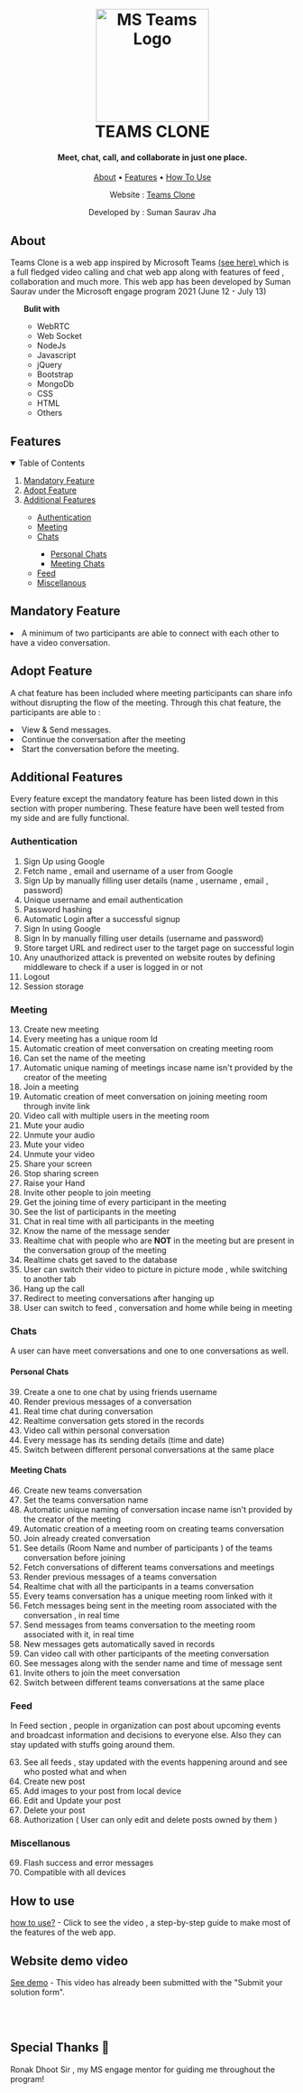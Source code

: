 
<h1 align="center">
  <br>
  <a href="https://engageclone.herokuapp.com"><img src="https://upload.wikimedia.org/wikipedia/commons/thumb/c/c9/Microsoft_Office_Teams_%282018%E2%80%93present%29.svg/1200px-Microsoft_Office_Teams_%282018%E2%80%93present%29.svg.png" alt="MS Teams Logo" width="200"></a>
  <br>
  TEAMS CLONE
  <br>
</h1>
<h4 align="center">Meet, chat, call, and collaborate in just one place.</h4>
<p align="center">
  <a href="#about">About</a> •
  <a href="#features">Features</a> •
  <a href="#how-to-use">How To Use</a> 
</p>

<p align="center">
  Website : <a href="https://engageclone.herokuapp.com"> Teams Clone</a>
</p>
<p align="center">
  Developed by : Suman Saurav Jha
</p>

## About
Teams Clone is a web app inspired by Microsoft Teams <a href="https://www.microsoft.com/en-in/microsoft-teams/group-chat-software"> (see here) </a> which is a full fledged video calling and chat web app along with features of feed , collaboration and much more. This web app has been developed by Suman Saurav under the Microsoft engage program 2021 (June 12 - July 13)
<ul>  <b> Bulit with</b>
<ul>
<li>WebRTC</li>
<li>Web Socket</li>
<li> NodeJs </li> 
<li> Javascript</li>
<li> jQuery</li>
<li> Bootstrap</li>
<li> MongoDb</li>
<li> CSS</li>
<li> HTML</li>
<li>Others</li>
</ul>
</ul>
	

## Features
<!-- TABLE OF CONTENTS -->
<details open="open">
  <summary>Table of Contents</summary>
  <ol>
    <li>
      <a href="#mandatory-feature">Mandatory Feature</a>
    </li>
    <li>
      <a href="#adopt-feature">Adopt Feature</a>
    </li>
    <li>
      <a href="#additional-features">Additional Features</a>
   </li>
      <ul>
        <li><a href="#authentication">Authentication</a></li>
        <li><a href="#meeting">Meeting</a></li>
        <li><a href="#chats">Chats</a></li>
	        <ul>
		        <li><a href="#personal-chats">Personal Chats</a></li>
		        <li><a href="#meeting-chats">Meeting Chats</a></li>
	      </ul>
        <li><a href="#feed">Feed</a></li>
        <li><a href="#miscellanous">Miscellanous</a></li>
      </ul>
    </li>
  </ol>
</details>

## Mandatory Feature

<li>A minimum of two participants are able to connect with each other 	       	  to have a video conversation.</li>

## Adopt Feature
A chat feature has been included where meeting participants can share info without disrupting the flow of the meeting. Through this chat feature, the participants are able to :
<li>View & Send messages.</li>
<li>Continue the conversation after the meeting</li>
<li>Start the conversation before the meeting. </li>

## Additional Features
Every feature except the mandatory feature has been listed down in this section with proper numbering. These feature have been well tested from my side and are fully functional.

### Authentication
 1. Sign Up using Google
 2. Fetch name , email and username of a user from Google
 3. Sign Up by manually filling user details (name , username , email , password)
 4. Unique username and email authentication
 5. Password hashing
 6. Automatic Login after a successful signup
 7. Sign In using Google
 8. Sign In by manually filling user details (username and password)
 9. Store target URL and redirect user to the target page on successful login
 10. Any unauthorized attack is prevented on website routes by defining middleware to check if a user is logged in or not
 11. Logout 
 12. Session storage 


### Meeting
13. Create new meeting
14. Every meeting has a unique room Id
15. Automatic creation of meet conversation on creating meeting room
16. Can set the name of the meeting
17. Automatic unique naming of meetings incase name isn't provided by the creator of the meeting
18. Join a meeting
19. Automatic creation of meet conversation on joining meeting room through invite link
20. Video call with multiple users in the meeting room
21. Mute your audio
22. Unmute your audio
23. Mute your video
24. Unmute your video
25. Share your screen
26. Stop sharing screen
27. Raise your Hand
28. Invite other people to join meeting
29. Get the joining time of every participant in the meeting
30. See the list of participants in the meeting
31. Chat in real time with all participants in the meeting
32. Know the name of the message sender
33. Realtime chat with people who are **NOT** in  the meeting but are present in the conversation group of the meeting
34. Realtime chats get saved to the database
35. User can switch their video to picture in picture mode , while switching to another tab
36. Hang up the call
37. Redirect to meeting conversations after hanging up
38. User can switch to feed , conversation and home while being in meeting 


### Chats
A user can have meet conversations and one to one conversations as well. 

#### Personal Chats
39. Create a one to one chat by using friends username
40.  Render previous messages of a conversation    
41.  Real time chat during conversation    
42.  Realtime conversation gets stored in the records
43.  Video call within personal conversation  
44.  Every message has its sending details (time and date)
45.  Switch between different personal conversations at the same place

#### Meeting Chats

46. Create new teams conversation    
47. Set the teams conversation name 
48. Automatic unique naming of conversation incase name isn't provided by the creator of the meeting
49. Automatic creation of a meeting room on creating teams conversation
50.  Join already created conversation    
51. See details (Room Name and number of participants ) of the teams conversation before joining
52. Fetch conversations of different teams conversations and meetings 
53. Render previous messages of a teams conversation     
54. Realtime chat with all the participants in a teams conversation 
55. Every teams conversation has a unique meeting room linked with it    
56.  Fetch messages being sent in the meeting room associated with the conversation , in real time    
57.  Send messages from teams conversation to the meeting room associated with it, in real time    
58.  New messages gets automatically saved in records  
59.  Can video call with other participants of the meeting conversation    
60.  See messages along with the sender name and time of message sent    
61.  Invite others to join the meet conversation
62. Switch between different teams conversations at the same place

### Feed
In Feed section , people in organization can post about upcoming events  and broadcast information and decisions to everyone else. Also they can stay updated with stuffs going around them.

63. See all feeds , stay updated with the events happening around and see who posted what and when
64. Create new post    
65.  Add images to your post from local device    
66.  Edit and Update your post    
67.  Delete your post    
68.  Authorization ( User can only edit and delete posts owned by them )

### Miscellanous
69. Flash success and error messages
70. Compatible with all devices


## How to use
[how to use?](https://youtu.be/u8yJi83vSeE) - Click to see the video , a step-by-step guide to make most of the features of the web app.


## Website demo video
[See demo](https://youtu.be/_Iz-x5iAToA) - This video has already been submitted with the "Submit your solution form".

<br> <br>

## Special Thanks 🙇
Ronak Dhoot Sir , my MS engage mentor for guiding me throughout the program!
